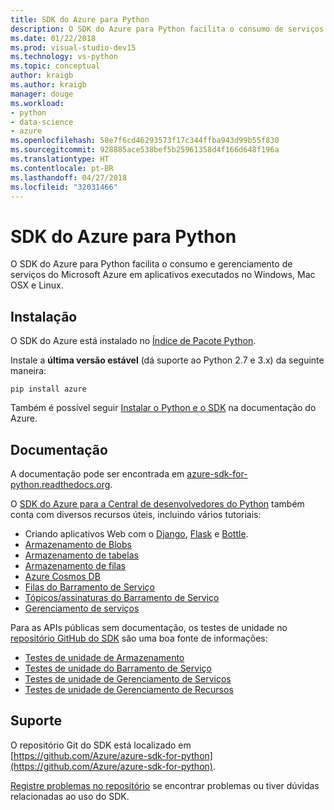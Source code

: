```yaml
---
title: SDK do Azure para Python
description: O SDK do Azure para Python facilita o consumo de serviços do Microsoft Azure em aplicativos Python executados em qualquer plataforma.
ms.date: 01/22/2018
ms.prod: visual-studio-dev15
ms.technology: vs-python
ms.topic: conceptual
author: kraigb
ms.author: kraigb
manager: douge
ms.workload:
- python
- data-science
- azure
ms.openlocfilehash: 58e7f6cd46293573f17c344ffba943d99b55f830
ms.sourcegitcommit: 928885ace538bef5b25961358d4f166d648f196a
ms.translationtype: HT
ms.contentlocale: pt-BR
ms.lasthandoff: 04/27/2018
ms.locfileid: "32031466"
---
```

# <a name="azure-sdk-for-python"></a>SDK do Azure para Python

O SDK do Azure para Python facilita o consumo e gerenciamento de serviços do Microsoft Azure em aplicativos executados no Windows, Mac OSX e Linux.

## <a name="installation"></a>Instalação

O SDK do Azure está instalado no [Índice de Pacote Python](https://pypi.python.org/pypi/azure).

Instale a **última versão estável** (dá suporte ao Python 2.7 e 3.x) da seguinte maneira:

```command
pip install azure
```

Também é possível seguir [Instalar o Python e o SDK](https://docs.microsoft.com/azure/python-how-to-install/) na documentação do Azure.

## <a name="documentation"></a>Documentação

A documentação pode ser encontrada em [azure-sdk-for-python.readthedocs.org](https://docs.microsoft.com/en-us/python/azure/?view=azure-python).

O [SDK do Azure para a Central de desenvolvedores do Python](http://azure.microsoft.com/develop/python/) também conta com diversos recursos úteis, incluindo vários tutoriais:

- Criando aplicativos Web com o [Django](/azure/app-service-web/web-sites-python-create-deploy-django-app), [Flask](/azure/app-service-web/web-sites-python-create-deploy-flask-app) e [Bottle](/azure/app-service-web/web-sites-python-create-deploy-bottle-app).
- [Armazenamento de Blobs](/azure/storage/storage-python-how-to-use-blob-storage)
- [Armazenamento de tabelas](/azure/storage/storage-python-how-to-use-table-storage)
- [Armazenamento de filas](/azure/storage/storage-python-how-to-use-queue-storage)
- [Azure Cosmos DB](/azure/cosmos-db/sql-api-python-application)
- [Filas do Barramento de Serviço](/azure/service-bus-messaging/service-bus-python-how-to-use-queues)
- [Tópicos/assinaturas do Barramento de Serviço](/azure/service-bus-messaging/service-bus-python-how-to-use-topics-subscriptions)
- [Gerenciamento de serviços](/azure/cloud-services/cloud-services-python-how-to-use-service-management)

Para as APIs públicas sem documentação, os testes de unidade no [repositório GitHub do SDK](https://github.com/Azure/azure-sdk-for-python) são uma boa fonte de informações:

- [Testes de unidade de Armazenamento](https://github.com/Azure/azure-storage-python/tree/master/tests)
- [Testes de unidade do Barramento de Serviço](https://github.com/Azure/azure-sdk-for-python/tree/master/azure-servicebus/tests)
- [Testes de unidade de Gerenciamento de Serviços](https://github.com/Azure/azure-sdk-for-python/tree/master/azure-servicemanagement-legacy/tests)
- [Testes de unidade de Gerenciamento de Recursos](https://github.com/Azure/azure-sdk-for-python/tree/master/azure-mgmt/tests)

## <a name="support"></a>Suporte

O repositório Git do SDK está localizado em [https://github.com/Azure/azure-sdk-for-python](https://github.com/Azure/azure-sdk-for-python).

[Registre problemas no repositório](https://github.com/Azure/azure-sdk-for-python/issues) se encontrar problemas ou tiver dúvidas relacionadas ao uso do SDK.
